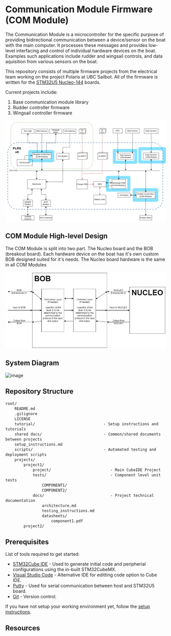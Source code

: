 # Communication Module Firmware (COM Module)

The Communication Module is a microcontroller for the specific purpose of providing bidirectional communication between a device/sensor on the boat with the main computer. It processes these messages and provides low-level interfacing and control of individual hardware devices on the boat. Examples such applications include rudder and wingsail controls, and data aquisition from various sensors on the boat.

This repository consists of multiple firmware projects from the electrical team working on the project Polaris at UBC Sailbot. All of the firmware is written for the [STM32U5 Nucleo-144](https://www.st.com/en/evaluation-tools/nucleo-u575zi-q.html) boards.

Current projects include:

1. Base communication module library
2. Rudder controller firmware
3. Wingsail controller firmware

![High-level diagram of communication system](shared_docs/images/HL_COM_Diagram.png)

## COM Module High-level Design

The COM Module is split into two part. The Nucleo board and the BOB (breakout board). Each hardware device on the boat has it's own custom BOB designed suited for it's needs. The Nucleo board hardware is the same in all COM Modules

<!-- ![COM module high-level](shared_docs/images/COM_Internals_Diagram.png) -->

![alt text](shared_docs/images/COM_Internals_Diagram2.png)

## System Diagram
<img width="695" alt="image" src="https://github.com/UBCSailbot/com-module-firmware/assets/144284916/e2179ac0-05f4-42e8-af71-e5f1dbd6f981">


## Repository Structure

```
root/
    README.md
    .gitignore
    LICENSE
    tutorial/                              - Setup instructions and tutorials
    shared docs/                           - Common/shared documents between projects
    setup_instructions.md
    scripts/                               - Automated testing and deployment scripts
    projects/
        project1/
            project/                          - Main CubeIDE Project
            tests/                            - Component level unit tests
                COMPONENT1/
                COMPONENT2/
            docs/                             - Project technical documentation
                architecture.md
                testing_instructions.md
                datasheets/
                    component1.pdf
        project2/
```

## Prerequisites

List of tools required to get started:

- [STM32Cube IDE](https://www.st.com/en/development-tools/stm32cubeide.html) - Used to generate initial code and peripherial configurations using the in-built STM32CubeMX.
- [Visual Studio Code](https://code.visualstudio.com/) - Alternative IDE for editting code option to Cube IDE.
- [Putty](https://putty.org/) - Used for serial communication between host and STM32U5 board.
- [Git](https://git-scm.com/downloads) - Version control.

If you have not setup your working environment yet, follow the [setup instructions](tutorials/setup.md).

## Resources
